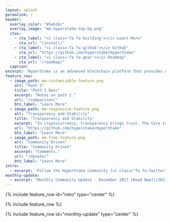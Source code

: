 ```yaml
---
layout: splash
permalink: /
header:
  overlay_color: "#5e616c"
  overlay_image: "mm-hyperstake-top-bg.png"
  ctas:
    - cta_label: "<i class='fa fa-building'></i> Learn More"
      cta_url: "/install/"
    - cta_label: "<i class='fa fa-github'></i> Github"
      cta_url: "https://github.com/hyperstake/HyperStake"
    - cta_label: "<i class='fa fa-gear'></i> Roadmap"
      cta_url: "/roadmap/"
  caption:
excerpt: 'HyperStake is an advanced blockchain platform that provides generous rewards to users for securing the blockchain without the need for complicated mining equipment. <br />'
feature_row:
  - image_path: mm-customizable-feature.png
    alt: "Path 1"
    title: "Path 1 Desc"
    excerpt: "Notes on path 1."
    url: "/comparison/"
    btn_label: "Learn More"
  - image_path: mm-responsive-feature.png
    alt: "Transparency and Stability"
    title: "Transparency and Stability"
    excerpt: "In cryptocurrency, transparency brings trust. The Core team hold strong transparency in its financial and development process. Our strong principles also build a stable platform."
    url: "https://github.com/hyperstake/HyperStake"
    btn_label: "Learn More"
  - image_path: mm-free-feature.png
    alt: "Community Driven"
    title: "Community Driven"
    excerpt: "Comments."
    url: "/donate/"
    btn_label: "Learn More"
intro:
  - excerpt: 'Follow the HyperStake community [<i class="fa fa-twitter"></i> @HyperStake](https://twitter.com/HyperStake){: .btn .btn--twitter} [Discord](https://discord.gg/dqVrxNV){: .btn .btn--google-plus}'
monthly-update:
  - excerpt: "Monthly Community Update - December 2017 [Read Now](/2017/12/30/monthly-update-dec-2017/){: .btn}"
---
```


{% include feature_row id="intro" type="center" %}

{% include feature_row %}

{% include feature_row id="monthly-update" type="center" %}
